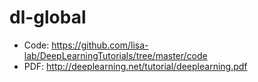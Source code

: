 # dl-global

- Code: https://github.com/lisa-lab/DeepLearningTutorials/tree/master/code
- PDF: http://deeplearning.net/tutorial/deeplearning.pdf
